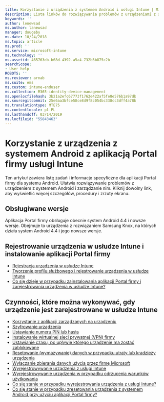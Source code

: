 ```yaml
---
title: Korzystanie z urządzenia z systemem Android i usługi Intune | Microsoft Docs
description: Lista linków do rozwiązywania problemów z urządzeniami z systemem Android zarejestrowanymi w usłudze Intune i zarządzania nimi
keywords: ''
author: lenewsad
ms.author: lanewsad
manager: dougeby
ms.date: 10/24/2018
ms.topic: article
ms.prod: ''
ms.service: microsoft-intune
ms.technology: ''
ms.assetid: 465763db-b68d-4392-a5a4-732b5b875c2b
searchScope:
- User help
ROBOTS: ''
ms.reviewer: arnab
ms.suite: ems
ms.custom: intune-enduser
ms.collection: M365-identity-device-management
ms.openlocfilehash: 3b21a2efc67773f1762e422af5fe8e576b1a97db
ms.sourcegitcommit: 25e6aa3bfce58ce8d9f8c054bc338cc3dff4a78b
ms.translationtype: MTE75
ms.contentlocale: pl-PL
ms.lasthandoff: 03/14/2019
ms.locfileid: "55843463"
---
```

# <a name="using-your-android-device-with-intune-company-portal"></a>Korzystanie z urządzenia z systemem Android z aplikacją Portal firmy usługi Intune

Ten artykuł zawiera listę zadań i informacje specyficzne dla aplikacji Portal firmy dla systemu Android. Ułatwia rozwiązywanie problemów z urządzeniem z systemem Android i zarządzanie nim. Kliknij dowolny link, aby wyświetlić więcej szczegółów, procedury i zrzuty ekranu. 

## <a name="supported-versions"></a>Obsługiwane wersje

Aplikacja Portal firmy obsługuje obecnie system Android 4.4 i nowsze wersje. Obejmuje to urządzenia z rozwiązaniem Samsung Knox, na których działa system Android 4.4 i jego nowsze wersje.

## <a name="enrolling-in-intune-and-installing-the-company-portal"></a>Rejestrowanie urządzenia w usłudze Intune i instalowanie aplikacji Portal firmy

- [Rejestracja urządzenia w usłudze Intune](enroll-your-device-in-Intune-android.md)
- [Tworzenie profilu służbowego i rejestrowanie urządzenia w usłudze Intune](create-a-work-profile-and-enroll-your-device-in-intune-android.md)
- [Co się dzieje w przypadku zainstalowania aplikacji Portal firmy i zarejestrowania urządzenia w usłudze Intune?](what-happens-if-you-install-the-company-portal-app-and-enroll-your-device-in-intune-android.md)

## <a name="things-you-can-do-when-your-device-is-enrolled-in-intune"></a>Czynności, które można wykonywać, gdy urządzenie jest zarejestrowane w usłudze Intune

- [Korzystanie z aplikacji zarządzanych na urządzeniu](use-managed-apps-on-your-device-android.md)
- [Szyfrowanie urządzenia](encrypt-your-device-android.md)
- [Ustawianie numeru PIN lub hasła](set-your-pin-or-password-android.md)
- [Instalowanie wirtualnej sieci prywatnej (VPN) firmy](install-your-companys-virtual-private-network-VPN-android.md)
- [Ustawianie czasu, po upływie którego urządzenie ma zostać zablokowane](set-the-amount-of-time-before-your-device-is-locked-android.md)
  <!--- [Reset (erase) your lost or stolen device](reset-erase-your-lost-or-stolen-device-android.md)-->
- [Resetowanie (wymazywanie) danych w przypadku utraty lub kradzieży urządzenia](reset-erase-your-device-cpwebsite.md)
- [Wyłączanie zbierania danych użycia przez firmę Microsoft](turn-off-microsoft-usage-data-collection-android.md)
- [Wyrejestrowywanie urządzenia z usługi Intune](unenroll-your-device-from-intune-android.md)
- [Wyrejestrowywanie urządzenia w przypadku odrzucenia warunków użytkowania](unenroll-your-device-from-intune-if-you-declined-terms-of-use-android.md)
- [Co się stanie w przypadku wyrejestrowania urządzenia z usługi Intune?](what-happens-if-you-unenroll-your-device-from-intune-android.md)
- [Co się stanie w przypadku zresetowania urządzenia z systemem Android przy użyciu aplikacji Portal firmy?](what-happens-if-you-reset-your-device-using-the-company-portal-android.md)
  <!--- - [What is the Rights Management sharing app?](what-is-the-rms-sharing-app-android.md) --->
